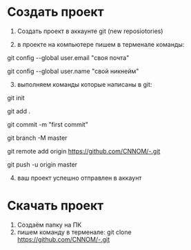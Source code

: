 ﻿# Создать проект
1) Создать проект в аккаунте git (new reposiotories)

2) в проекте на компьютере пишем в терменале команды:

git config --global user.email "своя почта" 

git config --global user.name "свой никнейм" 

3) выполняем команды которые написаны в git:

git init

git add .

git commit -m "first commit"

git branch -M master

git remote add origin https://github.com/CNNOM/-.git

git push -u origin master


4) ваш проект успешно отправлен в аккаунт

# Скачать проект
1) Создаём папку на ПК
2) пишем команду в терменале:
git clone https://github.com/CNNOM/-.git 

